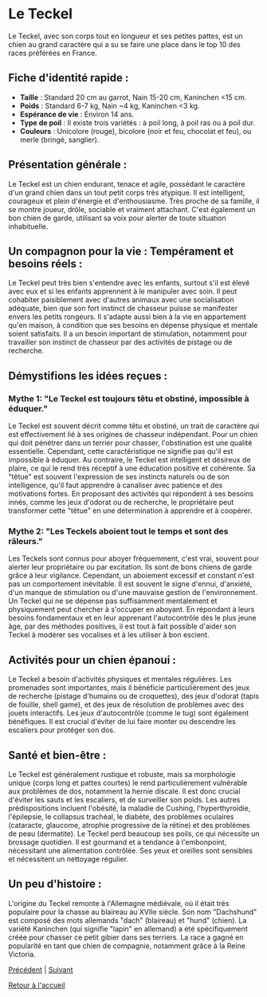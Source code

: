 # Le Teckel

Le Teckel, avec son corps tout en longueur et ses petites pattes, est un chien au grand caractère qui a su se faire une place dans le top 10 des races préférées en France.

## Fiche d'identité rapide :
- **Taille** : Standard 20 cm au garrot, Nain 15-20 cm, Kaninchen <15 cm.
- **Poids** : Standard 6-7 kg, Nain ~4 kg, Kaninchen <3 kg.
- **Espérance de vie** : Environ 14 ans.
- **Type de poil** : Il existe trois variétés : à poil long, à poil ras ou à poil dur.
- **Couleurs** : Unicolore (rouge), bicolore (noir et feu, chocolat et feu), ou merle (bringé, sanglier).

## Présentation générale :
Le Teckel est un chien endurant, tenace et agile, possédant le caractère d'un grand chien dans un tout petit corps très atypique. Il est intelligent, courageux et plein d'énergie et d'enthousiasme. Très proche de sa famille, il se montre joueur, drôle, sociable et vraiment attachant. C'est également un bon chien de garde, utilisant sa voix pour alerter de toute situation inhabituelle.

## Un compagnon pour la vie : Tempérament et besoins réels :
Le Teckel peut très bien s'entendre avec les enfants, surtout s'il est élevé avec eux et si les enfants apprennent à le manipuler avec soin. Il peut cohabiter paisiblement avec d'autres animaux avec une socialisation adéquate, bien que son fort instinct de chasseur puisse se manifester envers les petits rongeurs. Il s'adapte aussi bien à la vie en appartement qu'en maison, à condition que ses besoins en dépense physique et mentale soient satisfaits. Il a un besoin important de stimulation, notamment pour travailler son instinct de chasseur par des activités de pistage ou de recherche.

## Démystifions les idées reçues :
### Mythe 1: "Le Teckel est toujours têtu et obstiné, impossible à éduquer."
Le Teckel est souvent décrit comme têtu et obstiné, un trait de caractère qui est effectivement lié à ses origines de chasseur indépendant. Pour un chien qui doit pénétrer dans un terrier pour chasser, l'obstination est une qualité essentielle. Cependant, cette caractéristique ne signifie pas qu'il est impossible à éduquer. Au contraire, le Teckel est intelligent et désireux de plaire, ce qui le rend très réceptif à une éducation positive et cohérente. Sa "têtue" est souvent l'expression de ses instincts naturels ou de son intelligence, qu'il faut apprendre à canaliser avec patience et des motivations fortes. En proposant des activités qui répondent à ses besoins innés, comme les jeux d'odorat ou de recherche, le propriétaire peut transformer cette "têtue" en une détermination à apprendre et à coopérer.

### Mythe 2: "Les Teckels aboient tout le temps et sont des râleurs."
Les Teckels sont connus pour aboyer fréquemment, c'est vrai, souvent pour alerter leur propriétaire ou par excitation. Ils sont de bons chiens de garde grâce à leur vigilance. Cependant, un aboiement excessif et constant n'est pas un comportement inévitable. Il est souvent le signe d'ennui, d'anxiété, d'un manque de stimulation ou d'une mauvaise gestion de l'environnement. Un Teckel qui ne se dépense pas suffisamment mentalement et physiquement peut chercher à s'occuper en aboyant. En répondant à leurs besoins fondamentaux et en leur apprenant l'autocontrôle dès le plus jeune âge, par des méthodes positives, il est tout à fait possible d'aider son Teckel à modérer ses vocalises et à les utiliser à bon escient.

## Activités pour un chien épanoui :
Le Teckel a besoin d'activités physiques et mentales régulières. Les promenades sont importantes, mais il bénéficie particulièrement des jeux de recherche (pistage d'humains ou de croquettes), des jeux d'odorat (tapis de fouille, shell game), et des jeux de résolution de problèmes avec des jouets interactifs. Les jeux d'autocontrôle (comme le tug) sont également bénéfiques. Il est crucial d'éviter de lui faire monter ou descendre les escaliers pour protéger son dos.

## Santé et bien-être :
Le Teckel est généralement rustique et robuste, mais sa morphologie unique (corps long et pattes courtes) le rend particulièrement vulnérable aux problèmes de dos, notamment la hernie discale. Il est donc crucial d'éviter les sauts et les escaliers, et de surveiller son poids. Les autres prédispositions incluent l'obésité, la maladie de Cushing, l'hyperthyroïdie, l'épilepsie, le collapsus trachéal, le diabète, des problèmes oculaires (cataracte, glaucome, atrophie progressive de la rétine) et des problèmes de peau (dermatite). Le Teckel perd beaucoup ses poils, ce qui nécessite un brossage quotidien. Il est gourmand et a tendance à l'embonpoint, nécessitant une alimentation contrôlée. Ses yeux et oreilles sont sensibles et nécessitent un nettoyage régulier.

## Un peu d'histoire :
L'origine du Teckel remonte à l'Allemagne médiévale, où il était très populaire pour la chasse au blaireau au XVIIe siècle. Son nom "Dachshund" est composé des mots allemands "dach" (blaireau) et "hund" (chien). La variété Kaninchen (qui signifie "lapin" en allemand) a été spécifiquement créée pour chasser ce petit gibier dans ses terriers. La race a gagné en popularité en tant que chien de compagnie, notamment grâce à la Reine Victoria. 

[Précédent](./staffordshire_bull_terrier.md) | [Suivant](./welsh_corgi_pembroke.md)

[Retour à l'accueil](../index.md) 